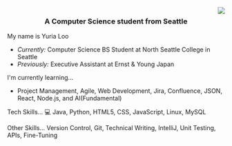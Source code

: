 <img align="right" src="https://visitor-badge.laobi.icu/badge?page_id=yuria-loo.yuria.loo" />

<h3 align="center">A Computer Science student from Seattle</h3>

My name is Yuria Loo
- <i>Currently:</i> Computer Science BS Student at North Seattle College in Seattle
- <i>Previously:</i> Executive Assistant at Ernst & Young Japan


I'm currently learning...
-  Project Management, Agile, Web Development, Jira, Confluence, JSON, React, Node.js, and AI(Fundamental)


Tech Skills...
💻 Java, Python, HTML5, CSS, JavaScript, Linux, MySQL

Other Skills...
Version Control, Git, Technical Writing, IntelliJ, Unit Testing, APIs, Fine-Tuning  
<!--
**yuria-loo/yuria-loo** is a ✨ _special_ ✨ repository because its `README.md` (this file) appears on your GitHub profile.
-->
